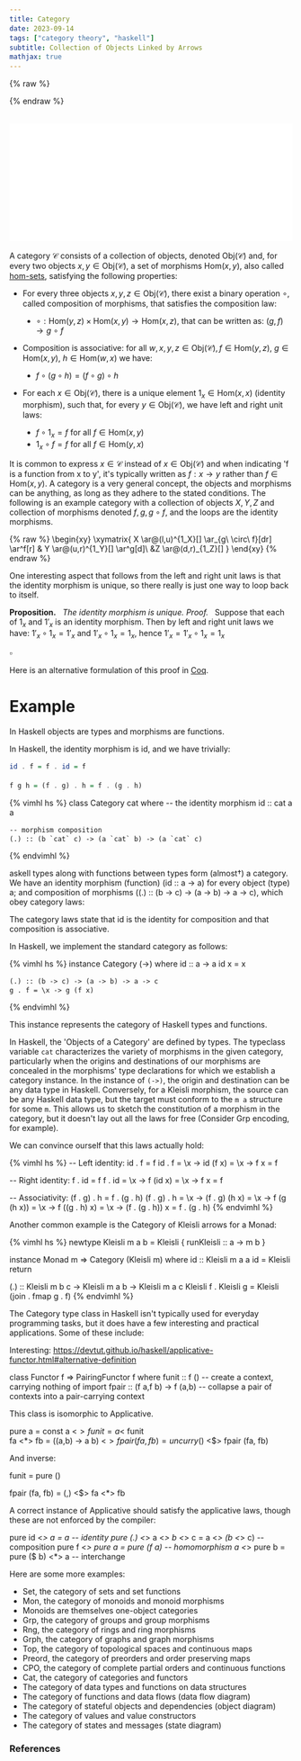 ```yaml
---
title: Category
date: 2023-09-14
tags: ["category theory", "haskell"]
subtitle: Collection of Objects Linked by Arrows
mathjax: true
---
```



{% raw %}
<script>
  MathJax = {
    loader: {
      load: ['[custom]/xypic.js'],
      paths: {custom: 'https://beuke.org/js'}
    },
    tex: {
      packages: {'[+]': ['xypic']}
    }
  };
</script>

<script id="MathJax-script" async src="https://cdn.jsdelivr.net/npm/mathjax@3.1.4/es5/tex-chtml-full.js"></script>
<!-- <script id="MathJax-script" async src="https://cdn.jsdelivr.net/npm/mathjax@3.1.4/es5/tex-svg-full.js"></script> -->

<script>
window.addEventListener('load', function() {
   document.querySelectorAll("mjx-xypic-object").forEach( (x) => (x.style.color = "var(--darkreader-text--text"));
   document.querySelectorAll("mjx-math > mjx-xypic > svg > g").forEach(x => x.setAttribute("stroke", "var(--darkreader-text--text"))
})
</script>

<style>
<!-- li { -->
  <!-- list-style-type: none; -->
<!-- } -->
ul > li {
  list-style-type: disc;
}
.code-box {
    position: relative;
    padding-top: 12px;
    margin-top: -0.5rem;
}
.language-label {
    position: absolute;
    top: 0;
    left: 0;
    background-color: #20211f;
    padding: 2px 5px;
    border-color: rgb(59, 60, 58);
    border-top: 1px solid #393a38;
    border-right: 1px solid #393a38;
    border-left: 1px solid #393a38;
    font-size: 0.9rem;
    text-align: right; /* Aligns the text to the right */
}
</style>
{% endraw %}

<br>
<img src="/images/category.png" onclick="window.open(this.src)">
<!-- The source as dot is next to image. Compile with: dot -Tsvg typeclasses.dot -o typeclasses.svg -->
<br>

<!-- A category $\mathcal{C}$ is a quadruple $(\text{Obj}(\mathcal{C}), \text{Mor}(\mathcal{C}),\mu,1_\mathcal{C})$ consisting of a collection of objects $\text{Obj}(\mathcal{C})$, -->
<!-- For each pair of objects $A,B$, a set $\text{Hom}(A,B)$ of morphisms, also called [hom-sets](/hom-sets). -->

<!-- composition is associative: for each quadruple $a,b,c,d \in \text{Obj}(\mathcal{C})$ of objects, if $f \in HOM\ Mor?$ -->

A category $\mathcal{C}$ consists of a collection of objects, denoted $\text{Obj}(\mathcal{C})$ and, for every two objects $x, y \in \text{Obj}(\mathcal{C})$, a set of morphisms $\text{Hom}(x,y)$, also called [hom-sets](/hom-sets), satisfying the following properties:

* For every three objects $x,y,z \in \text{Obj}(\mathcal{C})$, there exist a binary operation $\circ$, called composition of morphisms, that satisfies the composition law:

  * $\circ : \text{Hom}(y,z) \times \text{Hom}(x,y) \rightarrow \text{Hom}(x,z)$, that can be written as: $(g,f) \rightarrow g\ \circ\ f$
    <!-- <li style="list-style-type: none;">Item 1</li> -->
    <!-- <li style="list-style-type: none;">Item 2</li> -->

* Composition is associative: for all $w,x,y,z \in \text{Obj}(\mathcal{C}), f \in \text{Hom}(y,z)$, $g \in \text{Hom}(x,y)$, $h \in \text{Hom}(w,x)$ we have:

    * $f \circ (g \circ h) = (f \circ g) \circ h$

* For each $x \in \text{Obj}(\mathcal{C})$, there is a unique element $1_{x} \in \text{Hom}(x,x)$ (identity morphism), such that, for every $y \in \text{Obj}(\mathcal{C})$, we have left and right unit laws:

    * $f \circ 1_{x} = f$ for all $f \in \text{Hom}(x, y)$
    * $1_{x} \circ f = f$ for all $f \in \text{Hom}(y,x)$

<!-- For each $x \in \text{Obj}(\mathcal{C})$, there is a unique element $1_{x} \in \text{Hom}(x,x)$ (identity morphism), such that for every pair $x,y \in \text{Obj}(\mathcal{C})$, if $f \in \text{Hom}(x,y)$, then we have left and right unit laws: -->

<!-- * $1_{y} \circ f = f = f \circ 1_{x}$ -->

It is common to express $x \in \mathcal{C}$ instead of $x \in \text{Obj}(\mathcal{C})$ and when indicating 'f is a function from x to y', it's typically written as $f: x \rightarrow y$ rather than $f \in \text{Hom}(x,y)$. A category is a very general concept, the objects and morphisms can be anything, as long as they adhere to the stated conditions. The following is an example category with a collection of objects $X, Y, Z$ and collection of morphisms denoted $f, g, g \circ f$, and the loops are the identity morphisms.

{% raw %}
\begin{xy}
	\xymatrix{
	X \ar@(l,u)^{1_X}[] \ar_{g\ \circ\ f}[dr] \ar^f[r] & Y \ar@(u,r)^{1_Y}[] \ar^g[d]\\
	&Z \ar@(d,r)_{1_Z}[]
	}
\end{xy}
{% endraw %}



One interesting aspect that follows from the left and right unit laws is that the identity morphism is unique, so there really is just one way to loop back to itself.
<div class="proof" >

**Proposition.** &nbsp; *The identity morphism is unique.*
*Proof.* &nbsp; Suppose that each of $1_{x}$ and $1'_{x}$ is an identity morphism. Then by left and right unit laws we have: $1'_{x} \circ 1_{x} = 1'_{x}$ and $1'_{x} \circ 1_{x} = 1_{x}$, hence $1'_{x} = 1'_{x} \circ 1_{x} = 1_{x}$
<div class="right">

$\pmb{\scriptstyle \square}$
</div> </div>

Here is an alternative formulation of this proof in [Coq](https://gist.github.com/madnight/f1d0f4d2d21b645549365056c4d4ae75).

<!-- Clean proof style -->
<!-- https://math.berkeley.edu/~wodzicki/253.F16/Cat.pdf -->

<!-- https://www.heldermann.de/SSPM/SSPM01/Chapter-3.pdf -->



<!-- Section Category. -->
<!--   Context `{Hom : Type -> Type -> Type}. -->

<!--   Class Category := { -->
<!--     id : forall {X}, Hom X X; -->
<!--     compose  : forall {X Y Z}, Hom X Y -> Hom Y Z -> Hom X Z; -->

<!--     (* Identity Laws *) -->
<!--     left_identity  : forall {X Y} (f: Hom X Y), -->
<!--       compose id f = f; -->
<!--     right_identity : forall {X Y} (f: Hom X Y), -->
<!--       compose f id = f; -->
<!--   }. -->

<!--   Variables X : Type. -->
<!--   Variables (id1 id2 : Hom X X). -->
<!--   Context `{C : @Category Hom}. -->

<!--   Hypothesis H1 : forall {Y} (f : Hom X Y), compose id1 f = f. -->
<!--   Hypothesis H2 : forall {Y} (f : Hom X Y), compose id2 f = f. -->

<!--   Theorem identity_unique : id1 = id2. -->
<!--   Proof. -->
<!--     specialize H1 with (f:=id1). -->
<!--     specialize H2 with (f:=id1). -->
<!--     rewrite <- H1 in H2. -->
<!--     exact H2. -->
<!--   Qed. -->

# Example

In Haskell objects are types and morphisms are functions.

 In Haskell, the identity morphism is id, and we have trivially:
```hs
id . f = f . id = f

f g h = (f . g) . h = f . (g . h)
```

{% vimhl hs %}
class Category cat where
    -- the identity morphism
    id :: cat a a

    -- morphism composition
    (.) :: (b `cat` c) -> (a `cat` b) -> (a `cat` c)
{% endvimhl %}

askell types along with functions between types form (almost†) a category. We have an identity morphism (function) (id :: a -> a) for every object (type) a; and composition of morphisms ((.) :: (b -> c) -> (a -> b) -> a -> c), which obey category laws:

The category laws state that id is the identity for composition and that composition is associative.

In Haskell, we implement the standard category as follows:



{% vimhl hs %}
instance Category (->) where
    id :: a -> a
    id x = x

    (.) :: (b -> c) -> (a -> b) -> a -> c
    g . f = \x -> g (f x)
{% endvimhl %}

This instance represents the category of Haskell types and functions.


In Haskell, the 'Objects of a Category' are defined by types. The typeclass variable `cat` characterizes the variety of morphisms in the given category, particularly when the origins and destinations of our morphisms are concealed in the morphisms' type declarations for which we establish a category instance. In the instance of `(->)`, the origin and destination can be any data type in Haskell. Conversely, for a Kleisli morphism, the source can be any Haskell data type, but the target must conform to the `m a` structure for some `m`. This allows us to sketch the constitution of a morphism in the category, but it doesn't lay out all the laws for free (Consider Grp encoding, for example).


We can convince ourself that this laws actually hold:

{% vimhl hs %}
-- Left identity: id . f = f
id . f
= \x -> id (f x)
= \x -> f x
= f

-- Right identity: f . id = f
f . id
= \x -> f (id x)
= \x -> f x
= f

-- Associativity: (f . g) . h = f . (g . h)
(f . g) . h
= \x -> (f . g) (h x)
= \x -> f (g (h x))
= \x -> f ((g . h) x)
= \x -> (f . (g . h)) x
= f . (g . h)
{% endvimhl %}

Another common example is the Category of Kleisli arrows for a Monad:

{% vimhl hs %}
newtype Kleisli m a b = Kleisli {
  runKleisli :: a -> m b
}

instance Monad m => Category (Kleisli m) where
  id :: Kleisli m a a
  id = Kleisli return

  (.) :: Kleisli m b c -> Kleisli m a b -> Kleisli m a c
  Kleisli f . Kleisli g = Kleisli (join . fmap g . f)
{% endvimhl %}

<!-- We usually call this category Hask. -->

<!-- https://hackage.haskell.org/package/base-4.6.0.1/docs/Control-Arrow.html -->
<!-- is category -->

<!-- The canonical example of a Category in Haskell is the function category: -->

<!-- Another common example is the Category of Kleisli arrows for a Monad: -->

The Category type class in Haskell isn't typically used for everyday programming tasks, but it does have a few interesting and practical applications. Some of these include:


Interesting:
https://devtut.github.io/haskell/applicative-functor.html#alternative-definition

class Functor f => PairingFunctor f where
  funit :: f ()                  -- create a context, carrying nothing of import
  fpair :: (f a,f b) -> f (a,b)  -- collapse a pair of contexts into a pair-carrying context


This class is isomorphic to Applicative.

pure a = const a <$> funit = a <$ funit  
fa <*> fb = (\(a,b) -> a b) <$> fpair (fa, fb) = uncurry ($) <$> fpair (fa, fb)

And inverse:


funit = pure ()

fpair (fa, fb) = (,) <$> fa <*> fb



A correct instance of Applicative should satisfy the applicative laws, though these are not enforced by the compiler:

pure id <*> a = a                              -- identity
pure (.) <*> a <*> b <*> c = a <*> (b <*> c)   -- composition
pure f <*> pure a = pure (f a)                 -- homomorphism
a <*> pure b = pure ($ b) <*> a                -- interchange

Here are some more examples:

* Set, the category of sets and set functions
* Mon, the category of monoids and monoid morphisms
* Monoids are themselves one-object categories
* Grp, the category of groups and group morphisms
* Rng, the category of rings and ring morphisms
* Grph, the category of graphs and graph morphisms
* Top, the category of topological spaces and continuous maps
* Preord, the category of preorders and order preserving maps
* CPO, the category of complete partial orders and continuous functions
* Cat, the category of categories and functors
* The category of data types and functions on data structures
* The category of functions and data flows (data flow diagram)
* The category of stateful objects and dependencies (object diagram)
* The category of values and value constructors
* The category of states and messages (state diagram)

### References

[^0]: The diagram displayed at the top of this post is a modified version of Brent Yorgey's [Typeclassopedia diagram](https://wiki.haskell.org/File:Typeclassopedia-diagram.png)
